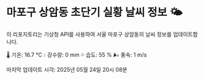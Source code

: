 
# 마포구 상암동 초단기 실황 날씨 정보 🌤️

이 리포지토리는 기상청 API를 사용하여 서울 마포구 상암동의 날씨 정보를 업데이트합니다. 

🌡️ 기온: 16.7 ℃
💧 강수량: 0 mm
💦 습도: 55 %
🌬️ 풍속: 1 m/s

마지막 업데이트 시각: 2025년 05월 24일 20시 08분    
